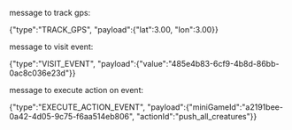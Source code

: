 message to track gps:

{"type":"TRACK_GPS", "payload":{"lat":3.00, "lon":3.00}}

message to visit event:

{"type":"VISIT_EVENT", "payload":{"value":"485e4b83-6cf9-4b8d-86bb-0ac8c036e23d"}}

message to execute action on event: 

{"type":"EXECUTE_ACTION_EVENT", "payload":{"miniGameId":"a2191bee-0a42-4d05-9c75-f6aa514eb806", "actionId":"push_all_creatures"}}